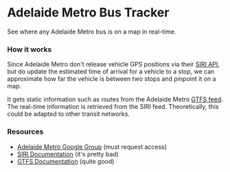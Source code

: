 # Adelaide Metro Bus Tracker

See where any Adelaide Metro bus is on a map in real-time.

### How it works
Since Adelaide Metro don't release vehicle GPS positions via their
[SIRI API](http://user47094.vs.easily.co.uk/siri/index.htm), but do update the estimated time of arrival for a vehicle
to a stop, we can approximate how far the vehicle is between two stops and pinpoint it on a map.

It gets static information such as routes from the Adelaide Metro [GTFS feed](http://data.sa.gov.au/data/dataset/adelaide-metro-general-transit-feed).
The real-time information is retrieved from the SIRI feed. Theoretically, this could be adapted to other transit networks.

### Resources
 * [Adelaide Metro Google Group](https://groups.google.com/forum/#!forum/adelaide-metro-developer-group) (must request access)
 * [SIRI Documentation](http://user47094.vs.easily.co.uk/siri/index.htm) (it's pretty bad)
 * [GTFS Documentation](https://developers.google.com/transit/gtfs/reference/) (quite good)
